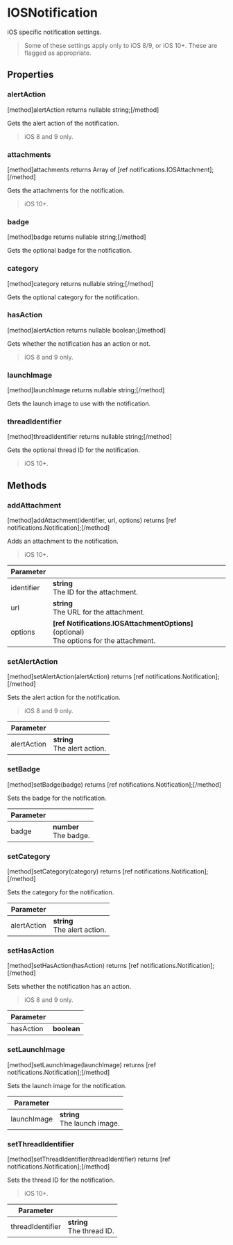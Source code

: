 # IOSNotification

iOS specific notification settings.

> Some of these settings apply only to iOS 8/9, or iOS 10+.  These are flagged as appropriate.

## Properties

### alertAction
[method]alertAction returns nullable string;[/method]

Gets the alert action of the notification.

> iOS 8 and 9 only.

### attachments
[method]attachments returns Array of [ref notifications.IOSAttachment];[/method]

Gets the attachments for the notification.

> iOS 10+.

### badge
[method]badge returns nullable string;[/method]

Gets the optional badge for the notification.

### category
[method]category returns nullable string;[/method]

Gets the optional category for the notification.

### hasAction
[method]alertAction returns nullable boolean;[/method]

Gets whether the notification has an action or not.

> iOS 8 and 9 only.

### launchImage
[method]launchImage returns nullable string;[/method]

Gets the launch image to use with the notification.

### threadIdentifier
[method]threadIdentifier returns nullable string;[/method]

Gets the optional thread ID for the notification.

> iOS 10+.

## Methods

### addAttachment
[method]addAttachment(identifier, url, options) returns [ref notifications.Notification];[/method]

Adds an attachment to the notification.

> iOS 10+.

| Parameter |         |
| --------- | ------- |
| identifier  | **string** <br /> The ID for the attachment. |
| url  | **string** <br /> The URL for the attachment. |
| options  | **[ref Notifications.IOSAttachmentOptions]** (optional) <br /> The options for the attachment. |

### setAlertAction
[method]setAlertAction(alertAction) returns [ref notifications.Notification];[/method]

Sets the alert action for the notification.

> iOS 8 and 9 only.

| Parameter |         |
| --------- | ------- |
| alertAction  | **string** <br /> The alert action. |

### setBadge
[method]setBadge(badge) returns [ref notifications.Notification];[/method]

Sets the badge for the notification.

| Parameter |         |
| --------- | ------- |
| badge  | **number** <br /> The badge. |

### setCategory
[method]setCategory(category) returns [ref notifications.Notification];[/method]

Sets the category for the notification.

| Parameter |         |
| --------- | ------- |
| alertAction  | **string** <br /> The alert action. |

### setHasAction
[method]setHasAction(hasAction) returns [ref notifications.Notification];[/method]

Sets whether the notification has an action.

> iOS 8 and 9 only.

| Parameter |         |
| --------- | ------- |
| hasAction  | **boolean** |

### setLaunchImage
[method]setLaunchImage(launchImage) returns [ref notifications.Notification];[/method]

Sets the launch image for the notification.

| Parameter |         |
| --------- | ------- |
| launchImage  | **string** <br /> The launch image. |

### setThreadIdentifier
[method]setThreadIdentifier(threadIdentifier) returns [ref notifications.Notification];[/method]

Sets the thread ID for the notification.

> iOS 10+.

| Parameter |         |
| --------- | ------- |
| threadIdentifier  | **string** <br /> The thread ID. |
